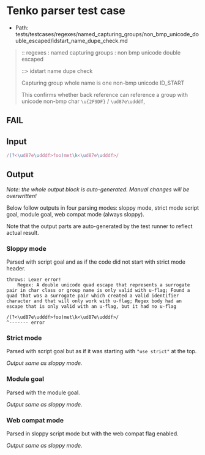 # Tenko parser test case

- Path: tests/testcases/regexes/named_capturing_groups/non_bmp_unicode_double_escaped/idstart_name_dupe_check.md

> :: regexes : named capturing groups : non bmp unicode double escaped
>
> ::> idstart name dupe check
>
> Capturing group whole name is one non-bmp unicode ID_START
>
> This confirms whether back reference can reference a group with unicode non-bmp char `\u{2F9DF}` / `\ud87e\udddf`,

## FAIL

## Input

`````js
/(?<\ud87e\udddf>foo)met\k<\ud87e\udddf>/
`````

## Output

_Note: the whole output block is auto-generated. Manual changes will be overwritten!_

Below follow outputs in four parsing modes: sloppy mode, strict mode script goal, module goal, web compat mode (always sloppy).

Note that the output parts are auto-generated by the test runner to reflect actual result.

### Sloppy mode

Parsed with script goal and as if the code did not start with strict mode header.

`````
throws: Lexer error!
    Regex: A double unicode quad escape that represents a surrogate pair in char class or group name is only valid with u-flag; Found a quad that was a surrogate pair which created a valid identifier character and that will only work with u-flag; Regex body had an escape that is only valid with an u-flag, but it had no u-flag

/(?<\ud87e\udddf>foo)met\k<\ud87e\udddf>/
^------- error
`````

### Strict mode

Parsed with script goal but as if it was starting with `"use strict"` at the top.

_Output same as sloppy mode._

### Module goal

Parsed with the module goal.

_Output same as sloppy mode._

### Web compat mode

Parsed in sloppy script mode but with the web compat flag enabled.

_Output same as sloppy mode._
